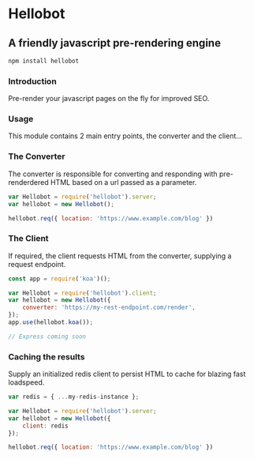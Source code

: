 # Hellobot
## A friendly javascript pre-rendering engine

```javascript
npm install hellobot
```

### Introduction

Pre-render your javascript pages on the fly for improved SEO.

### Usage

This module contains 2 main entry points, the converter and the client...

### The Converter

The converter is responsible for converting and responding with pre-renderdered HTML based on a url passed as a parameter.

```javascript
var Hellobot = require('hellobot').server;
var hellobot = new Hellobot();

hellobot.req({ location: 'https://www.example.com/blog' })
```

### The Client

If required, the client requests HTML from the converter, supplying a request endpoint.

```javascript
const app = require('koa')();

var Hellobot = require('hellobot').client;
var hellobot = new Hellobot({ 
	converter: 'https://my-rest-endpoint.com/render',
});
app.use(hellobot.koa());

// Express coming soon
```

### Caching the results

Supply an initialized redis client to persist HTML to cache for blazing fast loadspeed.

```javascript
var redis = { ...my-redis-instance };

var Hellobot = require('hellobot').server;
var hellobot = new Hellobot({ 
	client: redis 
});

hellobot.req({ location: 'https://www.example.com/blog' })
```